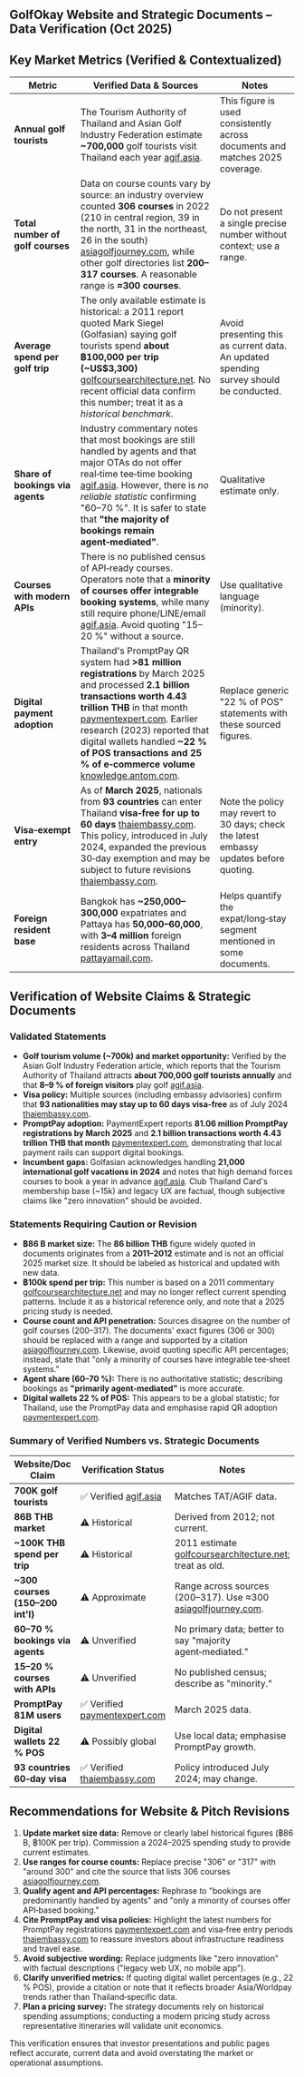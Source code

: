 ## GolfOkay Website and Strategic Documents – Data Verification (Oct 2025)

## Key Market Metrics (Verified & Contextualized)

| Metric | Verified Data & Sources | Notes |
| --- | --- | --- |
| **Annual golf tourists** | The Tourism Authority of Thailand and Asian Golf Industry Federation estimate **~700,000** golf tourists visit Thailand each year [agif.asia](https://agif.asia/2025/01/thailand-tops-asia-tourism-leaderboard/#:~:text=The%20Tourism%20Authority%20of%20Thailand,in%20golf%20during%20their%20stay). | This figure is used consistently across documents and matches 2025 coverage. |
| **Total number of golf courses** | Data on course counts vary by source: an industry overview counted **306 courses** in 2022 (210 in central region, 39 in the north, 31 in the northeast, 26 in the south) [asiagolfjourney.com](https://asiagolfjourney.com/southeast-asias-golf-course-landscape-2025-insights-and-growth/#:~:text=Southeast%20Asia%E2%80%99s%20golf%20course%20scene,in%20golf%20tourism%20and%20infrastructure), while other golf directories list **200–317 courses**. A reasonable range is **≈300 courses**. | Do not present a single precise number without context; use a range. |
| **Average spend per golf trip** | The only available estimate is historical: a 2011 report quoted Mark Siegel (Golfasian) saying golf tourists spend **about ฿100,000 per trip (~US$3,300)** [golfcoursearchitecture.net](https://www.golfcoursearchitecture.net/content/boom-in-thai-golf-tourism#:~:text=The%20value%20of%20foreign%20golf,hit%20US%242%20billion%20in%202012). No recent official data confirm this number; treat it as a *historical benchmark*. | Avoid presenting this as current data. An updated spending survey should be conducted. |
| **Share of bookings via agents** | Industry commentary notes that most bookings are still handled by agents and that major OTAs do not offer real‑time tee‑time booking [agif.asia](https://agif.asia/2025/01/thailand-tops-asia-tourism-leaderboard/#:~:text=The%20Tourism%20Authority%20of%20Thailand,in%20golf%20during%20their%20stay). However, there is *no reliable statistic* confirming "60–70 %". It is safer to state that **"the majority of bookings remain agent‑mediated"**. | Qualitative estimate only. |
| **Courses with modern APIs** | There is no published census of API‑ready courses. Operators note that a **minority of courses offer integrable booking systems**, while many still require phone/LINE/email [agif.asia](https://agif.asia/2025/01/thailand-tops-asia-tourism-leaderboard/#:~:text=The%20Tourism%20Authority%20of%20Thailand,in%20golf%20during%20their%20stay). Avoid quoting "15–20 %" without a source. | Use qualitative language (minority). |
| **Digital payment adoption** | Thailand's PromptPay QR system had **\>81 million registrations** by March 2025 and processed **2.1 billion transactions worth 4.43 trillion THB** in that month [paymentexpert.com](https://paymentexpert.com/2025/06/18/thailand-expands-promptpay-with-mastercard-in-new-deal/#:~:text=PromptPay%20has%20become%20central%20to,year%20increase). Earlier research (2023) reported that digital wallets handled **~22 % of POS transactions and 25 % of e‑commerce volume** [knowledge.antom.com](https://knowledge.antom.com/thailands-payment-market-things-you-may-not-know#:~:text=and%20POS%20transactions,commerce%20transaction%20volume). | Replace generic "22 % of POS" statements with these sourced figures. |
| **Visa‑exempt entry** | As of **March 2025**, nationals from **93 countries** can enter Thailand **visa‑free for up to 60 days** [thaiembassy.com](https://www.thaiembassy.com/thailand-visa/visa-free-period-in-thailand-to-be-changed-again-reduced-to-30-days#:~:text=As%20of%20March%202025%2C%20travelers,were%20limited%20to%2030%20days). This policy, introduced in July 2024, expanded the previous 30‑day exemption and may be subject to future revisions [thaiembassy.com](https://www.thaiembassy.com/thailand-visa/visa-free-period-in-thailand-to-be-changed-again-reduced-to-30-days#:~:text=As%20of%20March%202025%2C%20travelers,were%20limited%20to%2030%20days). | Note the policy may revert to 30 days; check the latest embassy updates before quoting. |
| **Foreign resident base** | Bangkok has **~250,000–300,000** expatriates and Pattaya has **50,000–60,000**, with **3–4 million** foreign residents across Thailand [pattayamail.com](https://www.pattayamail.com/news/expat-population-in-bangkok-and-pattaya-a-growing-hub-for-retirees-professionals-and-digital-nomads-481783#:~:text=countries). | Helps quantify the expat/long‑stay segment mentioned in some documents. |

## Verification of Website Claims & Strategic Documents

### Validated Statements

- **Golf tourism volume (~700k) and market opportunity:** Verified by the Asian Golf Industry Federation article, which reports that the Tourism Authority of Thailand attracts **about 700,000 golf tourists annually** and that **8–9 % of foreign visitors** play golf [agif.asia](https://agif.asia/2025/01/thailand-tops-asia-tourism-leaderboard/#:~:text=The%20Tourism%20Authority%20of%20Thailand,in%20golf%20during%20their%20stay).
- **Visa policy:** Multiple sources (including embassy advisories) confirm that **93 nationalities may stay up to 60 days visa‑free** as of July 2024 [thaiembassy.com](https://www.thaiembassy.com/thailand-visa/visa-free-period-in-thailand-to-be-changed-again-reduced-to-30-days#:~:text=As%20of%20March%202025%2C%20travelers,were%20limited%20to%2030%20days).
- **PromptPay adoption:** PaymentExpert reports **81.06 million PromptPay registrations by March 2025** and **2.1 billion transactions worth 4.43 trillion THB that month** [paymentexpert.com](https://paymentexpert.com/2025/06/18/thailand-expands-promptpay-with-mastercard-in-new-deal/#:~:text=PromptPay%20has%20become%20central%20to,year%20increase), demonstrating that local payment rails can support digital bookings.
- **Incumbent gaps:** Golfasian acknowledges handling **21,000 international golf vacations in 2024** and notes that high demand forces courses to book a year in advance [agif.asia](https://agif.asia/2025/01/thailand-tops-asia-tourism-leaderboard/#:~:text=The%20Tourism%20Authority%20of%20Thailand,in%20golf%20during%20their%20stay). Club Thailand Card's membership base (~15k) and legacy UX are factual, though subjective claims like "zero innovation" should be avoided.

### Statements Requiring Caution or Revision

- **฿86 B market size:** The **86 billion THB** figure widely quoted in documents originates from a **2011–2012** estimate and is not an official 2025 market size. It should be labeled as historical and updated with new data.
- **฿100k spend per trip:** This number is based on a 2011 commentary [golfcoursearchitecture.net](https://www.golfcoursearchitecture.net/content/boom-in-thai-golf-tourism#:~:text=The%20value%20of%20foreign%20golf,hit%20US%242%20billion%20in%202012) and may no longer reflect current spending patterns. Include it as a historical reference only, and note that a 2025 pricing study is needed.
- **Course count and API penetration:** Sources disagree on the number of golf courses (200–317). The documents' exact figures (306 or 300) should be replaced with a range and supported by a citation [asiagolfjourney.com](https://asiagolfjourney.com/southeast-asias-golf-course-landscape-2025-insights-and-growth/#:~:text=Southeast%20Asia%E2%80%99s%20golf%20course%20scene,in%20golf%20tourism%20and%20infrastructure). Likewise, avoid quoting specific API percentages; instead, state that "only a minority of courses have integrable tee‑sheet systems."
- **Agent share (60–70 %):** There is no authoritative statistic; describing bookings as **"primarily agent‑mediated"** is more accurate.
- **Digital wallets 22 % of POS:** This appears to be a global statistic; for Thailand, use the PromptPay data and emphasise rapid QR adoption [paymentexpert.com](https://paymentexpert.com/2025/06/18/thailand-expands-promptpay-with-mastercard-in-new-deal/#:~:text=PromptPay%20has%20become%20central%20to,year%20increase).

### Summary of Verified Numbers vs. Strategic Documents

| Website/Doc Claim | Verification Status | Notes |
| --- | --- | --- |
| **700K golf tourists** | ✅ Verified [agif.asia](https://agif.asia/2025/01/thailand-tops-asia-tourism-leaderboard/#:~:text=The%20Tourism%20Authority%20of%20Thailand,in%20golf%20during%20their%20stay) | Matches TAT/AGIF data. |
| **86B THB market** | ⚠️ Historical | Derived from 2012; not current. |
| **~100K THB spend per trip** | ⚠️ Historical | 2011 estimate [golfcoursearchitecture.net](https://www.golfcoursearchitecture.net/content/boom-in-thai-golf-tourism#:~:text=The%20value%20of%20foreign%20golf,hit%20US%242%20billion%20in%202012); treat as old. |
| **~300 courses (150–200 int'l)** | ⚠️ Approximate | Range across sources (200–317). Use ≈300 [asiagolfjourney.com](https://asiagolfjourney.com/southeast-asias-golf-course-landscape-2025-insights-and-growth/#:~:text=Southeast%20Asia%E2%80%99s%20golf%20course%20scene,in%20golf%20tourism%20and%20infrastructure). |
| **60–70 % bookings via agents** | ⚠️ Unverified | No primary data; better to say "majority agent‑mediated." |
| **15–20 % courses with APIs** | ⚠️ Unverified | No published census; describe as "minority." |
| **PromptPay 81M users** | ✅ Verified [paymentexpert.com](https://paymentexpert.com/2025/06/18/thailand-expands-promptpay-with-mastercard-in-new-deal/#:~:text=PromptPay%20has%20become%20central%20to,year%20increase) | March 2025 data. |
| **Digital wallets 22 % POS** | ⚠️ Possibly global | Use local data; emphasise PromptPay growth. |
| **93 countries 60‑day visa** | ✅ Verified [thaiembassy.com](https://www.thaiembassy.com/thailand-visa/visa-free-period-in-thailand-to-be-changed-again-reduced-to-30-days#:~:text=As%20of%20March%202025%2C%20travelers,were%20limited%20to%2030%20days) | Policy introduced July 2024; may change. |

## Recommendations for Website & Pitch Revisions

1. **Update market size data:** Remove or clearly label historical figures (฿86 B, ฿100K per trip). Commission a 2024–2025 spending study to provide current estimates.
2. **Use ranges for course counts:** Replace precise "306" or "317" with "around 300" and cite the source that lists 306 courses [asiagolfjourney.com](https://asiagolfjourney.com/southeast-asias-golf-course-landscape-2025-insights-and-growth/#:~:text=Southeast%20Asia%E2%80%99s%20golf%20course%20scene,in%20golf%20tourism%20and%20infrastructure).
3. **Qualify agent and API percentages:** Rephrase to "bookings are predominantly handled by agents" and "only a minority of courses offer API‑based booking."
4. **Cite PromptPay and visa policies:** Highlight the latest numbers for PromptPay registrations [paymentexpert.com](https://paymentexpert.com/2025/06/18/thailand-expands-promptpay-with-mastercard-in-new-deal/#:~:text=PromptPay%20has%20become%20central%20to,year%20increase) and visa‑free entry periods [thaiembassy.com](https://www.thaiembassy.com/thailand-visa/visa-free-period-in-thailand-to-be-changed-again-reduced-to-30-days#:~:text=As%20of%20March%202025%2C%20travelers,were%20limited%20to%2030%20days) to reassure investors about infrastructure readiness and travel ease.
5. **Avoid subjective wording:** Replace judgments like "zero innovation" with factual descriptions ("legacy web UX, no mobile app").
6. **Clarify unverified metrics:** If quoting digital wallet percentages (e.g., 22 % POS), provide a citation or note that it reflects broader Asia/Worldpay trends rather than Thailand‑specific data.
7. **Plan a pricing survey:** The strategy documents rely on historical spending assumptions; conducting a modern pricing study across representative itineraries will validate unit economics.

This verification ensures that investor presentations and public pages reflect accurate, current data and avoid overstating the market or operational assumptions.

